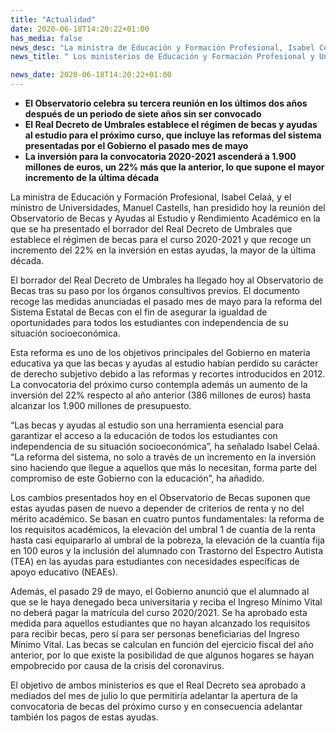 ```yaml
---
title: "Actualidad"
date: 2020-06-18T14:20:22+01:00
has_media: false
news_desc: "La ministra de Educación y Formación Profesional, Isabel Celaá, y el ministro de Universidades, Manuel Castells, han presidido hoy la reunión del Observatorio de Becas y Ayudas al Estudio y Rendimiento Académico en la que se ha presentado el borrador del Real Decreto de Umbrales que establece el régimen de becas para el curso 2020-2021 y que recoge un incremento del 22% en la inversión en estas ayudas, la mayor de la última década."
news_title: " Los ministerios de Educación y Formación Profesional y Universidades presentan el borrador del Real Decreto de Umbrales ante el Observatorio de Becas y Ayudas al Estudio"

news_date: 2020-06-18T14:20:22+01:00
---
```

<ul>
<li><b>El Observatorio celebra su tercera reuni&oacute;n en los &uacute;ltimos dos a&ntilde;os despu&eacute;s de un periodo de siete a&ntilde;os sin ser convocado</b></li>
<li><b>El Real Decreto de Umbrales establece el r&eacute;gimen de becas y ayudas al estudio para el pr&oacute;ximo curso, que incluye las reformas del sistema presentadas por el Gobierno el pasado mes de mayo</b></li>
<li><b>La inversi&oacute;n para la convocatoria 2020-2021 ascender&aacute; a 1.900 millones de euros, un 22% m&aacute;s que la anterior, lo que supone el mayor incremento de la &uacute;ltima d&eacute;cada</b></li>
</ul>
<p>La ministra de Educaci&oacute;n y Formaci&oacute;n Profesional, Isabel Cela&aacute;, y el ministro de Universidades, Manuel Castells, han presidido hoy la reuni&oacute;n del Observatorio de Becas y Ayudas al Estudio y Rendimiento Acad&eacute;mico en la que se ha presentado el borrador del Real Decreto de Umbrales que establece el r&eacute;gimen de becas para el curso 2020-2021 y que recoge un incremento del 22% en la inversi&oacute;n en estas ayudas, la mayor de la &uacute;ltima d&eacute;cada.</p>
<p>El borrador del Real Decreto de Umbrales ha llegado hoy al Observatorio de Becas tras su paso por los &oacute;rganos consultivos previos. El documento recoge las medidas anunciadas el pasado mes de mayo para la reforma del Sistema Estatal de Becas con el fin de asegurar la igualdad de oportunidades para todos los estudiantes con independencia de su situaci&oacute;n socioecon&oacute;mica.</p>
<p>Esta reforma es uno de los objetivos principales del Gobierno en materia educativa ya que las becas y ayudas al estudio hab&iacute;an perdido su car&aacute;cter de derecho subjetivo debido a las reformas y recortes introducidos en 2012. La convocatoria del pr&oacute;ximo curso contempla adem&aacute;s un aumento de la inversi&oacute;n del 22% respecto al a&ntilde;o anterior (386 millones de euros) hasta alcanzar los 1.900 millones de presupuesto.</p>
<p>&ldquo;Las becas y ayudas al estudio son una herramienta esencial para garantizar el acceso a la educaci&oacute;n de todos los estudiantes con independencia de su situaci&oacute;n socioecon&oacute;mica&rdquo;, ha se&ntilde;alado Isabel Cela&aacute;. &ldquo;La reforma del sistema, no solo a trav&eacute;s de un incremento en la inversi&oacute;n sino haciendo que llegue a aquellos que m&aacute;s lo necesitan, forma parte del compromiso de este Gobierno con la educaci&oacute;n&rdquo;, ha a&ntilde;adido.</p>
<p>Los cambios presentados hoy en el Observatorio de Becas suponen que estas ayudas pasen de nuevo a depender de criterios de renta y no del m&eacute;rito acad&eacute;mico. Se basan en cuatro puntos fundamentales: la reforma de los requisitos acad&eacute;micos, la elevaci&oacute;n del umbral 1 de cuant&iacute;a de la renta hasta casi equipararlo al umbral de la pobreza, la elevaci&oacute;n de la cuant&iacute;a fija en 100 euros y la inclusi&oacute;n del alumnado con Trastorno del Espectro Autista (TEA) en las ayudas para estudiantes con necesidades espec&iacute;ficas de apoyo educativo (NEAEs).</p>
<p>Adem&aacute;s, el pasado 29 de mayo, el Gobierno anunci&oacute; que el alumnado al que se le haya denegado beca universitaria y reciba el Ingreso M&iacute;nimo Vital no deber&aacute; pagar la matr&iacute;cula del curso 2020/2021. Se ha aprobado esta medida para aquellos estudiantes que no hayan alcanzado los requisitos para recibir becas, pero s&iacute; para ser personas beneficiarias del Ingreso M&iacute;nimo Vital. Las becas se calculan en funci&oacute;n del ejercicio fiscal del a&ntilde;o anterior, por lo que existe la posibilidad de que algunos hogares se hayan empobrecido por causa de la crisis del coronavirus.</p>
<p>El objetivo de ambos ministerios es que el Real Decreto sea aprobado a mediados del mes de julio lo que permitir&iacute;a adelantar la apertura de la convocatoria de becas del pr&oacute;ximo curso y en consecuencia adelantar tambi&eacute;n los pagos de estas ayudas.</p>